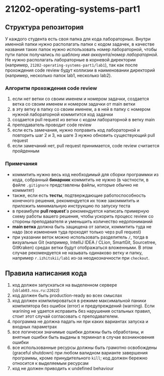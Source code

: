 # 21202-operating-systems-part1

## Структура репозитория

У каждого студента есть своя папка для кода лабораторных.
Внутри именной папки нужно располагать папки с кодом задачек, в качестве названия таких папок нужно использовать номер лабораторной, чтобы пути папок получались по шаблону *имя аккаунта*/*номер лабораторной*.
Не нужно располагать лабораторные в корневой директории (например, `21202-operating-systems-part1/lab1`), так как после прохождения code review будут коллизии в наименовании директорий (например, несколько папок lab1, несколько lab2).

### Алгоритм прохождения code review

1. если нет ветки со своим именем и номером задачки, создается ветка со своим именем и номером задачки от main ветки
2. в эту ветку в папку со своим именем, а в ней в папку с номером нужной лабораторной коммитится код задачки
3. создается pull request из ветки с кодом лабораторной в ветку main
4. преподаватель проводит сode review
5. если есть замечания, нужно поправить код лабораторной и повторить шаг 2 и 3, на шаге 3 нужно обновить существующий pull request
6. если замечаний нет, pull request принимается, code review считается пройденным

### Примечания

- коммитить нужно весь код необходимый для сборки программки из кода, собранный **бинарник** коммитить не нужно (в частности, в файле `.gitignore` представлены файлы, которые обычно не коммитят)
- также, если есть **тесты**, подтверждающие работоспособность конечного решения, рекомендуется их тоже закоммитить и приложить минимальную инструкцию по запуску теста
- в преамбуле **pull request**'а рекомендуется написать примерную схему работы вашего решения, чтобы ускорить процесс review cо стороны преподавателя и уменьшить количество недопониманий
- **main ветка** должна быть защищена от записи, коммитить туда не надо (все изменения туда проходят только черз pull request)
- при указании веток можно использовать разделитель `/`, тогда в визуальных Git (например, IntelliJ IDEA / CLion, SmartGit, Sourcetree, GitKraken) средах ветки будут отображаться вложенными. В этом случае рекомендуется не называть одинаково ветку и папку, например `r.izhitskii/lab1` из-за неоднозначности при `checkout`.

## Правила написания кода

1. код должен запускаться на выделенном сервере (`sblab03.nsu.ru:22022`)
2. код должен быть production-ready во всех смыслах
3. код должен компилироваться в режиме максимальной паники компилятора без ошибок (error) и предупреждений (warning). Если warining не удается исправить без нарушения остальных правил, стоит этот случай согласовать с преподавателем.
4. программа не должна падать ни при каких вариантах запуска и входных параметрах
5. все логически значимые ошибки должны быть обработаны, и внятные ошибки быть выданы в терминал в случае возникновения ошибки
6. все использованные ресурсы должны быть грамотно освобождены (graceful shutdown) при любом валидном варианте завершения программы, кроме принудительного `kill`; код должен бережно относится к выделяемым ресурсам
7. код не должен приводить к undefined behaviour
